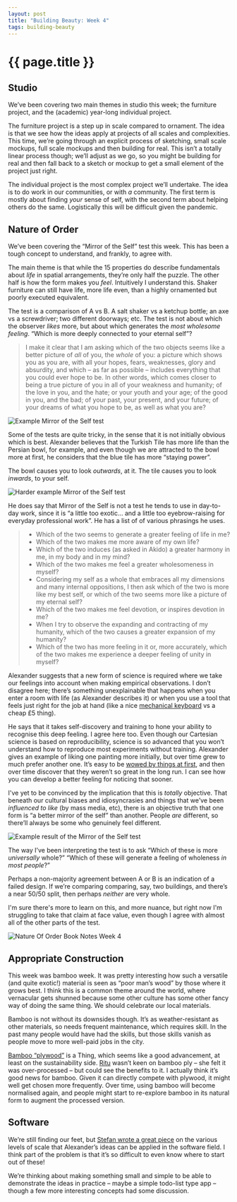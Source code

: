 ```yaml
---
layout: post
title: "Building Beauty: Week 4"
tags: building-beauty
---
```


# {{ page.title }}

## Studio

We’ve been covering two main themes in studio this week; the furniture project, and the (academic) year-long individual project.

The furniture project is a step up in scale compared to ornament. The idea is that we see how the ideas apply at projects of all scales and complexities. This time, we’re going through an explicit process of sketching, small scale mockups, full scale mockups and then building for real. This isn’t a totally linear process though; we’ll adjust as we go, so you might be building for real and then fall back to a sketch or mockup to get a small element of the project just right.

The individual project is the most complex project we’ll undertake. The idea is to do work in our communities, or with _a_ community. The first term is mostly about finding _your_ sense of self, with the second term about helping others do the same. Logistically this will be difficult given the pandemic.

## Nature of Order

We’ve been covering the “Mirror of the Self” test this week. This has been a tough concept to understand, and frankly, to agree with.

The main theme is that while the 15 properties do describe fundamentals about _life_ in spatial arrangements, they’re only half the puzzle. The other half is how the form makes you _feel_. Intuitively I understand this. Shaker furniture can still have life, more life even, than a highly ornamented but poorly executed equivalent.

The test is a comparison of A vs B. A salt shaker vs a ketchup bottle; an axe vs a screwdriver; two different doorways; etc. The test is not about which the observer _likes_ more, but about which generates the _most wholesome feeling_. “Which is more deeply connected to your eternal self”?

> I make it clear that I am asking which of the two objects seems like a better picture of _all_ of you, the _whole_ of you: a picture which shows you as you are, with all your hopes, fears, weaknesses, glory and absurdity, and which – as far as possible – includes everything that you could ever hope to be. In other words, which comes closer to being a true picture of you in all of your weakness and humanity; of the love in you, and the hate; or your youth and your age; of the good in you, and the bad; of your past, your present, and your future; of your dreams of what you hope to be, as well as what you are?

![Example Mirror of the Self test](/images/posts/building-beauty/mirror-of-the-self-1.jpg)

Some of the tests are quite tricky, in the sense that it is not initially obvious which is best. Alexander believes that the Turkish Tile has more life than the Persian bowl, for example, and even though we are attracted to the bowl more at first, he considers that the blue tile has more “staying power”.

The bowl causes you to look _outwards_, at it. The tile causes you to look _inwards_, to your self.

![Harder example Mirror of the Self test](/images/posts/building-beauty/mirror-of-the-self-3.jpg)

He does say that Mirror of the Self is not a test he tends to use in day-to-day work, since it is “a little too exotic… and a little too eyebrow-raising for everyday professional work”. He has a list of of various phrasings he uses.

> * Which of the two seems to generate a greater feeling of life in me?
> * Which of the two makes me more aware of my own life?
> * Which of the two induces (as asked in Akido) a greater harmony in me, in my body and in my mind?
> * Which of the two makes me feel a greater wholesomeness in myself?
> * Considering my self as a whole that embraces all my dimensions and many internal oppositions, I then ask which of the two is more like my best self, or which of the two seems more like a picture of my eternal self?
> * Which of the two makes me feel devotion, or inspires devotion in me?
> * When I try to observe the expanding and contracting of my humanity, which of the two causes a greater expansion of my humanity?
> * Which of the two has more feeling in it or, more accurately, which of the two makes me experience a deeper feeling of unity in myself?

Alexander suggests that a new form of science is required where we take our feelings into account when making empirical observations. I don’t disagree here; there’s something unexplainable that happens when you enter a room with life (as Alexander describes it) or when you use a tool that feels just right for the job at hand (like a nice [mechanical keyboard](https://www.hhkeyboard.com/uk/) vs a cheap £5 thing).

He says that it takes self-discovery and training to hone your ability to recognise this deep feeling. I agree here too. Even though our Cartesian science is based on reproducibility, science is so advanced that you won’t understand how to reproduce most experiments without training. Alexander gives an example of liking one painting more initially, but over time grew to much prefer another one. It’s easy to be [wowed by things at first](https://m.signalvnoise.com/in-store-good-vs-at-home-good/), and then over time discover that they weren’t so great in the long run. I can see how you can develop a better feeling for noticing that sooner.

I've yet to be convinced by the implication that this is _totally_ objective. That beneath our cultural biases and idiosyncrasies and things that we’ve been _influenced to like_ (by mass media, etc), there is an objective truth that one form is “a better mirror of the self” than another. People _are_ different, so there’ll always be some who genuinely feel different.

![Example result of the Mirror of the Self test](/images/posts/building-beauty/mirror-of-the-self-2.jpg)

The way I’ve been interpreting the test is to ask “Which of these is more _universally_ whole?” “Which of these will generate a feeling of wholeness _in most people_?”

Perhaps a non-majority agreement between A or B is an indication of a failed design. If we’re comparing comparing, say, two buildings, and there’s a near 50/50 split, then perhaps _neither_ are very whole.

I'm sure there's more to learn on this, and more nuance, but right now I'm struggling to take that claim at face value, even though I agree with almost all of the other parts of the test.

![Nature Of Order Book Notes Week 4](/images/posts/building-beauty/nature-of-order-week-4.jpg)

## Appropriate Construction

This week was bamboo week. It was pretty interesting how such a versatile (and quite exotic!) material is seen as “poor man’s wood” by those where it grows best. I think this is a common theme around the world, where vernacular gets shunned because some other culture has some other fancy way of doing the same thing. We should celebrate our local materials.

Bamboo is not without its downsides though. It’s as weather-resistant as other materials, so needs frequent maintenance, which requires skill. In the past many people would have had the skills, but those skills vanish as people move to more well-paid jobs in the city.

[Bamboo “plywood”](https://www.plyboo.com/products/) is a Thing, which seems like a good advancement, at least on the sustainability side. [Ritu](http://ethaan.in/profile.htm) wasn’t keen on bamboo ply – she felt it was over-processed – but could see the benefits to it. I actually think it’s good news for bamboo. Given it can directly compete with plywood, it might well get chosen more frequently. Over time, using bamboo will become normalised again, and people might start to re-explore bamboo in its natural form to augment the processed version.

## Software

We’re still finding our feet, but [Stefan wrote a great piece](https://stefan-lesser.com/2020/10/27/how-to-adopt-christopher-alexanders-ideas-in-the-software-industry/) on the various levels of scale that Alexander’s ideas can be applied in the software field. I think part of the problem is that it’s so difficult to even know where to start out of these!

We’re thinking about making something small and simple to be able to demonstrate the ideas in practice – maybe a simple todo-list type app – though a few more interesting concepts had some discussion.

